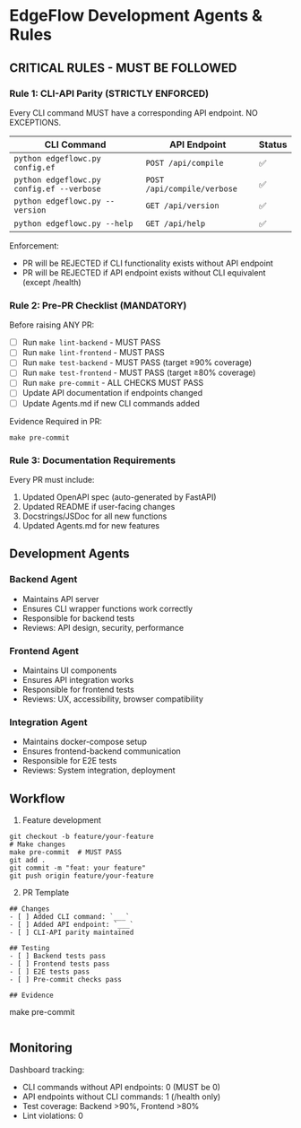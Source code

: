 # EdgeFlow Development Agents & Rules

## CRITICAL RULES - MUST BE FOLLOWED

### Rule 1: CLI-API Parity (STRICTLY ENFORCED)
Every CLI command MUST have a corresponding API endpoint. NO EXCEPTIONS.

| CLI Command | API Endpoint | Status |
|------------|--------------|--------|
| `python edgeflowc.py config.ef` | `POST /api/compile` | ✅ |
| `python edgeflowc.py config.ef --verbose` | `POST /api/compile/verbose` | ✅ |
| `python edgeflowc.py --version` | `GET /api/version` | ✅ |
| `python edgeflowc.py --help` | `GET /api/help` | ✅ |

Enforcement:
- PR will be REJECTED if CLI functionality exists without API endpoint
- PR will be REJECTED if API endpoint exists without CLI equivalent (except /health)

### Rule 2: Pre-PR Checklist (MANDATORY)
Before raising ANY PR:

- [ ] Run `make lint-backend` - MUST PASS
- [ ] Run `make lint-frontend` - MUST PASS
- [ ] Run `make test-backend` - MUST PASS (target ≥90% coverage)
- [ ] Run `make test-frontend` - MUST PASS (target ≥80% coverage)
- [ ] Run `make pre-commit` - ALL CHECKS MUST PASS
- [ ] Update API documentation if endpoints changed
- [ ] Update Agents.md if new CLI commands added

Evidence Required in PR:
```
make pre-commit
```

### Rule 3: Documentation Requirements
Every PR must include:
1. Updated OpenAPI spec (auto-generated by FastAPI)
2. Updated README if user-facing changes
3. Docstrings/JSDoc for all new functions
4. Updated Agents.md for new features

## Development Agents

### Backend Agent
- Maintains API server
- Ensures CLI wrapper functions work correctly
- Responsible for backend tests
- Reviews: API design, security, performance

### Frontend Agent
- Maintains UI components
- Ensures API integration works
- Responsible for frontend tests
- Reviews: UX, accessibility, browser compatibility

### Integration Agent
- Maintains docker-compose setup
- Ensures frontend-backend communication
- Responsible for E2E tests
- Reviews: System integration, deployment

## Workflow

1. Feature development
```
git checkout -b feature/your-feature
# Make changes
make pre-commit  # MUST PASS
git add .
git commit -m "feat: your feature"
git push origin feature/your-feature
```

2. PR Template
```
## Changes
- [ ] Added CLI command: `___`
- [ ] Added API endpoint: `___`
- [ ] CLI-API parity maintained

## Testing
- [ ] Backend tests pass
- [ ] Frontend tests pass
- [ ] E2E tests pass
- [ ] Pre-commit checks pass

## Evidence
```
make pre-commit
```
```

## Monitoring

Dashboard tracking:
- CLI commands without API endpoints: 0 (MUST be 0)
- API endpoints without CLI commands: 1 (/health only)
- Test coverage: Backend >90%, Frontend >80%
- Lint violations: 0

